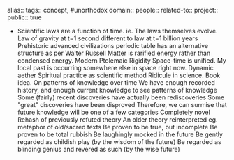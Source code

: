 alias::
tags:: concept, #unorthodox 
domain::
people::
related-to::
project::
public:: true
- Scientific laws are a function of time. ie. The laws themselves evolve.
  Law of gravity at t=1 second different to law at t=1 billion years
  Prehistoric advanced civilizations
  periodic table has an alternative structure as per Walter Russell
  Matter is rarified energy rather than condensed energy.
  Modern Ptolemaic Rigidity
  Space-time is unified. My local past is occurring somewhere else in space right now.
  Dynamic aether
  Spiritual practice as scientific method
  Ridicule in science. Book idea.
  On patterns of knowledge over time
  We have enough recorded history, and enough current knowledge to see patterns of knowledge
  Some (fairly) recent discoveries have actually been rediscoveries
  Some "great" discoveries have been disproved
  Therefore, we can surmise that future knowledge will be one of a few categories
  Completely novel
  Rehash of previously refuted theory
  An older theory reinterpreted eg. metaphor of old/sacred texts
  Be proven to be true, but incomplete
  Be proven to be total rubbish
  Be laughingly mocked in the future
  Be gently regarded as childish play (by the wisdom of the future)
  Be regarded as blinding genius and revered as such (by the wise future)